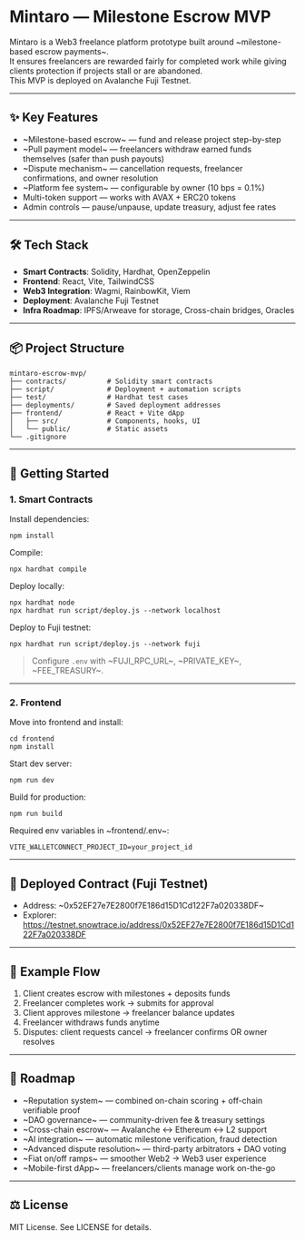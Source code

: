 # Mintaro — Milestone Escrow MVP

Mintaro is a Web3 freelance platform prototype built around ~milestone-based escrow payments~.  
It ensures freelancers are rewarded fairly for completed work while giving clients protection if projects stall or are abandoned.  
This MVP is deployed on Avalanche Fuji Testnet.

---

## ✨ Key Features

- ~Milestone-based escrow~ — fund and release project step-by-step  
- ~Pull payment model~ — freelancers withdraw earned funds themselves (safer than push payouts)  
- ~Dispute mechanism~ — cancellation requests, freelancer confirmations, and owner resolution  
- ~Platform fee system~ — configurable by owner (10 bps = 0.1%)  
- Multi-token support — works with AVAX + ERC20 tokens  
- Admin controls — pause/unpause, update treasury, adjust fee rates  

---

## 🛠️ Tech Stack

- **Smart Contracts**: Solidity, Hardhat, OpenZeppelin  
- **Frontend**: React, Vite, TailwindCSS  
- **Web3 Integration**: Wagmi, RainbowKit, Viem  
- **Deployment**: Avalanche Fuji Testnet  
- **Infra Roadmap**: IPFS/Arweave for storage, Cross-chain bridges, Oracles  

---

## 📦 Project Structure

    mintaro-escrow-mvp/
    ├── contracts/          # Solidity smart contracts
    ├── script/             # Deployment + automation scripts
    ├── test/               # Hardhat test cases
    ├── deployments/        # Saved deployment addresses
    ├── frontend/           # React + Vite dApp
    │   ├── src/            # Components, hooks, UI
    │   └── public/         # Static assets
    └── .gitignore

---

## 🚀 Getting Started

### 1. Smart Contracts

Install dependencies:

    npm install

Compile:

    npx hardhat compile

Deploy locally:

    npx hardhat node
    npx hardhat run script/deploy.js --network localhost

Deploy to Fuji testnet:

    npx hardhat run script/deploy.js --network fuji

> Configure `.env` with ~FUJI_RPC_URL~, ~PRIVATE_KEY~, ~FEE_TREASURY~.

---

### 2. Frontend

Move into frontend and install:

    cd frontend
    npm install

Start dev server:

    npm run dev

Build for production:

    npm run build

Required env variables in ~frontend/.env~:

    VITE_WALLETCONNECT_PROJECT_ID=your_project_id

---

## 🔗 Deployed Contract (Fuji Testnet)

- Address: ~0x52EF27e7E2800f7E186d15D1Cd122F7a020338DF~  
- Explorer: https://testnet.snowtrace.io/address/0x52EF27e7E2800f7E186d15D1Cd122F7a020338DF  

---

## 📖 Example Flow

1. Client creates escrow with milestones + deposits funds  
2. Freelancer completes work → submits for approval  
3. Client approves milestone → freelancer balance updates  
4. Freelancer withdraws funds anytime  
5. Disputes: client requests cancel → freelancer confirms OR owner resolves  

---

## 🧩 Roadmap

- ~Reputation system~ — combined on-chain scoring + off-chain verifiable proof  
- ~DAO governance~ — community-driven fee & treasury settings  
- ~Cross-chain escrow~ — Avalanche ↔ Ethereum ↔ L2 support  
- ~AI integration~ — automatic milestone verification, fraud detection  
- ~Advanced dispute resolution~ — third-party arbitrators + DAO voting  
- ~Fiat on/off ramps~ — smoother Web2 → Web3 user experience  
- ~Mobile-first dApp~ — freelancers/clients manage work on-the-go  

---

## ⚖️ License

MIT License. See LICENSE for details.
